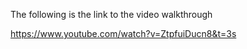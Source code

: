 
The following is the link to the video walkthrough


https://www.youtube.com/watch?v=ZtpfuiDucn8&t=3s

